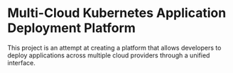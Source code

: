 # Multi-Cloud Kubernetes Application Deployment Platform

This project is an attempt at creating a platform that allows developers to deploy applications across multiple cloud providers through a unified interface.